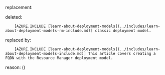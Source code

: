 replacement:

deleted:

		[AZURE.INCLUDE [learn-about-deployment-models](../includes/learn-about-deployment-models-rm-include.md)] classic deployment model.

replaced by:

		[AZURE.INCLUDE [learn-about-deployment-models](../includes/learn-about-deployment-models-include.md)] This article covers creating a FQDN with the Resource Manager deployment model.

reason: ()

